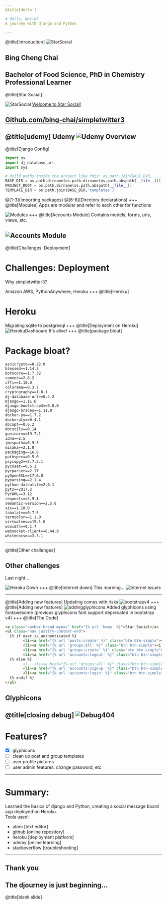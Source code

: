 ```yaml
---
@title[Hello!]

# Hello, World!
A journey with django and Python

---
```

@title[Introduction]
![StarSocial](gitpitch_assets/bing_chai.png)
## Bing Cheng Chai
Bachelor of Food Science, PhD in Chemistry
Professional Learner
---

@title[Star Social]

![StarSocial](gitpitch_assets/WelcomeToStarSocial.png)
[Welcome to Star Social!](https://whispering-sands-27229.herokuapp.com/)

[Github.com/bing-chai/simpletwitter3](https://github.com/bing-chai/simpletwitter3)
---
@title[udemy]
Udemy
![Udemy Overview](gitpitch_assets/Udemy_overview.PNG)
---
@title[Django Config]
```python
import os
import dj_database_url
import sys

# Build paths inside the project like this: os.path.join(BASE_DIR, ...)
BASE_DIR = os.path.dirname(os.path.dirname(os.path.abspath(__file__)))
PROJECT_ROOT = os.path.dirname(os.path.abspath(__file__))
TEMPLATE_DIR = os.path.join(BASE_DIR,'templates')
```
@[1-3](Importing packages)
@[6-8](Directory declarations)
+++
@title[Modules]
Apps are modular and refer to each other for functions

![Modules](gitpitch_assets/simpletwitter3_filetree.PNG)
+++
@title[Accounts Module]
Contains models, forms, urls, views, etc.

![Accounts Module](gitpitch_assets/StarSoc_accountsmodule.PNG)
---
@title[Challenges: Deployment]
# Challenges: Deployment
Why simpletwitter3?

Amazon AWS, PythonAnywhere, Heroku
+++
@title[Heroku]
# Heroku
Migrating sqlite to postgresql
+++
@title[Deployment on Heroku]
![HerokuDashboard](gitpitch_assets/heroku_overview.png)
It's alive!
+++
@title[package bloat]
# Package bloat?
```txt
asn1crypto==0.22.0
blessed==1.14.2
botocore==1.7.32
cement==2.8.2
cffi==1.10.0
colorama==0.3.7
cryptography==1.8.1
dj-database-url==0.4.2
Django==1.11.6
django-bootstrap3==9.0.0
django-braces==1.11.0
docker-py==1.7.2
dockerpty==0.4.1
docopt==0.6.2
docutils==0.14
gunicorn==19.7.1
idna==2.5
jmespath==0.9.3
misaka==2.1.0
packaging==16.8
pathspec==0.5.0
psycopg2==2.7.3.1
pycosat==0.6.1
pycparser==2.17
pyOpenSSL==17.0.0
pyparsing==2.1.4
python-dateutil==2.6.1
pytz==2017.2
PyYAML==3.12
requests==2.9.1
semantic-version==2.5.0
six==1.10.0
tabulate==0.7.5
termcolor==1.1.0
virtualenv==15.1.0
wcwidth==0.1.7
websocket-client==0.44.0
whitenoise==3.3.1
```
---
@title[Other challenges]
## Other challenges
Last night...

![Heroku Down](gitpitch_assets/heroku_down.PNG)
+++
@title[Internet down]
This morning...
![Internet issues](gitpitch_assets/optus_down.PNG)

---
@title[Adding new features]
Updating comes with risks
![bootstrapv4](gitpitch_assets/BootstrapV4_components.png)
+++
@title[Adding new features]
![addingglyphicons](gitpitch_assets/with_glyphicons.PNG)
Added glyphicons using fontawesome (previous glyphicons font support deprecated in bootstrap v4)
+++
@title[The Code]
```html
<a class="navbar-brand mynav" href="{% url 'home' %}">Star Social</a>
<ul class="nav justify-content-end">
  {% if user.is_authenticated %}
        <li><a href="{% url 'posts:create' %}" class="btn btn-simple"><i class="fa fa-pencil-square-o"></i> Post</a></li>
        <li><a href="{% url 'groups:all' %}" class="btn btn-simple"><i class="fa fa-users"></i> Groups</a></li>
        <li><a href="{% url 'groups:create' %}" class="btn btn-simple"><i class="fa fa-user-plus"></i> Create Group</a></li>
        <li><a href="{% url 'accounts:logout' %}" class="btn btn-simple"><i class="fa fa-sign-out"></i> Log out</a></li>
  {% else %}
        <!-- <li><a href="{% url 'groups:all' %}" class="btn btn-simple">Groups</a></li> -->
        <li><a href="{% url 'accounts:signup' %}" class="btn btn-simple"><i class="fa fa-user-circle-o"></i> Sign up</a></li>
        <li><a href="{% url 'accounts:login' %}" class="btn btn-simple"><i class="fa fa-sign-in"></i> Log in</a></li>
  {% endif %}
</ul>
```
Glyphicons
---
@title[closing debug]
![Debug404](gitpitch_assets/StarSoc_404.PNG)
---
# Features?
- [x] glyphicons
- [ ] clean up post and group templates
- [ ] user profile pictures
- [ ] user admin features: change password, etc
---
# Summary:
Learned the basics of django and Python, creating a social message board app deployed on Heroku.\
Tools used:
* atom [text editor]
* github [online repository]
* heroku [deployment platform]
* udemy [online learning]
* stackoverflow [troubleshooting]
---
## Thank you
The djourney is just beginning...
---
@title[blank slide]

